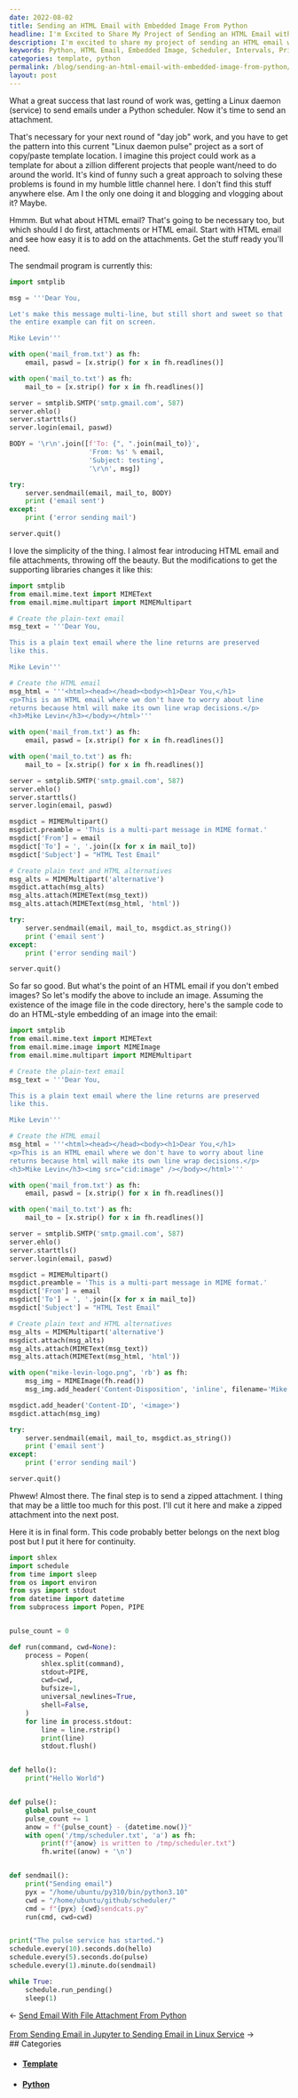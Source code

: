 ```yaml
---
date: 2022-08-02
title: Sending an HTML Email with Embedded Image From Python
headline: I'm Excited to Share My Project of Sending an HTML Email with an Embedded Image from Python!
description: I'm excited to share my project of sending an HTML email with an embedded image from Python. This code sets up a scheduler to run certain functions at set intervals, including printing 'Hello World' every 10 seconds, writing the pulse count and current date/time to a file every 5 seconds, and sending an email with an HTML attachment every minute. Come read more about my project and how it can be used as a template for other projects around the world.
keywords: Python, HTML Email, Embedded Image, Scheduler, Intervals, Printing, Pulse Count, Date/Time, File, Attachment, Template, Projects
categories: template, python
permalink: /blog/sending-an-html-email-with-embedded-image-from-python/
layout: post
---
```



What a great success that last round of work was, getting a Linux daemon
(service) to send emails under a Python scheduler. Now it's time to send an
attachment.

That's necessary for your next round of "day job" work, and you have to get the
pattern into this current "Linux daemon pulse" project as a sort of copy/paste
template location. I imagine this project could work as a template for about a
zillion different projects that people want/need to do around the world. It's
kind of funny such a great approach to solving these problems is found in my
humble little channel here. I don't find this stuff anywhere else. Am I the
only one doing it and blogging and vlogging about it? Maybe.

Hmmm. But what about HTML email? That's going to be necessary too, but which
should I do first, attachments or HTML email. Start with HTML email and see how
easy it is to add on the attachments. Get the stuff ready you'll need.

The sendmail program is currently this:

```python
import smtplib

msg = '''Dear You,

Let's make this message multi-line, but still short and sweet so that
the entire example can fit on screen.

Mike Levin'''

with open('mail_from.txt') as fh:
    email, paswd = [x.strip() for x in fh.readlines()]

with open('mail_to.txt') as fh:
    mail_to = [x.strip() for x in fh.readlines()]

server = smtplib.SMTP('smtp.gmail.com', 587)
server.ehlo()
server.starttls()
server.login(email, paswd)

BODY = '\r\n'.join([f'To: {", ".join(mail_to)}',
                    'From: %s' % email,
                    'Subject: testing',
                    '\r\n', msg])

try:
    server.sendmail(email, mail_to, BODY)
    print ('email sent')
except:
    print ('error sending mail')

server.quit()
```

I love the simplicity of the thing. I almost fear introducing HTML email and
file attachments, throwing off the beauty. But the modifications to get the
supporting libraries changes it like this:

```python
import smtplib
from email.mime.text import MIMEText
from email.mime.multipart import MIMEMultipart

# Create the plain-text email
msg_text = '''Dear You,

This is a plain text email where the line returns are preserved
like this.

Mike Levin'''

# Create the HTML email
msg_html = '''<html><head></head><body><h1>Dear You,</h1>
<p>This is an HTML email where we don't have to worry about line
returns because html will make its own line wrap decisions.</p>
<h3>Mike Levin</h3></body></html>'''

with open('mail_from.txt') as fh:
    email, paswd = [x.strip() for x in fh.readlines()]

with open('mail_to.txt') as fh:
    mail_to = [x.strip() for x in fh.readlines()]

server = smtplib.SMTP('smtp.gmail.com', 587)
server.ehlo()
server.starttls()
server.login(email, paswd)

msgdict = MIMEMultipart()
msgdict.preamble = 'This is a multi-part message in MIME format.'
msgdict['From'] = email
msgdict['To'] = ', '.join([x for x in mail_to])
msgdict['Subject'] = "HTML Test Email"

# Create plain text and HTML alternatives
msg_alts = MIMEMultipart('alternative')
msgdict.attach(msg_alts)
msg_alts.attach(MIMEText(msg_text))
msg_alts.attach(MIMEText(msg_html, 'html'))

try:
    server.sendmail(email, mail_to, msgdict.as_string())
    print ('email sent')
except:
    print ('error sending mail')

server.quit()
```

So far so good. But what's the point of an HTML email if you don't embed
images? So let's modify the above to include an image. Assuming the existence
of the image file in the code directory, here's the sample code to do an
HTML-style embedding of an image into the email:

```python
import smtplib
from email.mime.text import MIMEText
from email.mime.image import MIMEImage
from email.mime.multipart import MIMEMultipart

# Create the plain-text email
msg_text = '''Dear You,

This is a plain text email where the line returns are preserved
like this.

Mike Levin'''

# Create the HTML email
msg_html = '''<html><head></head><body><h1>Dear You,</h1>
<p>This is an HTML email where we don't have to worry about line
returns because html will make its own line wrap decisions.</p>
<h3>Mike Levin</h3><img src="cid:image" /></body></html>'''

with open('mail_from.txt') as fh:
    email, paswd = [x.strip() for x in fh.readlines()]

with open('mail_to.txt') as fh:
    mail_to = [x.strip() for x in fh.readlines()]

server = smtplib.SMTP('smtp.gmail.com', 587)
server.ehlo()
server.starttls()
server.login(email, paswd)

msgdict = MIMEMultipart()
msgdict.preamble = 'This is a multi-part message in MIME format.'
msgdict['From'] = email
msgdict['To'] = ', '.join([x for x in mail_to])
msgdict['Subject'] = "HTML Test Email"

# Create plain text and HTML alternatives
msg_alts = MIMEMultipart('alternative')
msgdict.attach(msg_alts)
msg_alts.attach(MIMEText(msg_text))
msg_alts.attach(MIMEText(msg_html, 'html'))

with open("mike-levin-logo.png", 'rb') as fh:
    msg_img = MIMEImage(fh.read())
    msg_img.add_header('Content-Disposition', 'inline', filename='Mike Levin')

msgdict.add_header('Content-ID', '<image>')
msgdict.attach(msg_img)

try:
    server.sendmail(email, mail_to, msgdict.as_string())
    print ('email sent')
except:
    print ('error sending mail')

server.quit()
```

Phwew! Almost there. The final step is to send a zipped attachment. I thing
that may be a little too much for this post. I'll cut it here and make a zipped
attachment into the next post.

Here it is in final form. This code probably better belongs on the next blog
post but I put it here for continuity.

```python
import shlex
import schedule
from time import sleep
from os import environ
from sys import stdout
from datetime import datetime
from subprocess import Popen, PIPE


pulse_count = 0

def run(command, cwd=None):
    process = Popen(
        shlex.split(command),
        stdout=PIPE,
        cwd=cwd,
        bufsize=1,
        universal_newlines=True,
        shell=False,
    )
    for line in process.stdout:
        line = line.rstrip()
        print(line)
        stdout.flush()


def hello():
    print("Hello World")


def pulse():
    global pulse_count
    pulse_count += 1
    anow = f"{pulse_count} - {datetime.now()}"
    with open('/tmp/scheduler.txt', 'a') as fh:
        print(f"{anow} is written to /tmp/scheduler.txt")
        fh.write((anow) + '\n')


def sendmail():
    print("Sending email")
    pyx = "/home/ubuntu/py310/bin/python3.10"
    cwd = "/home/ubuntu/github/scheduler/"
    cmd = f"{pyx} {cwd}sendcats.py"
    run(cmd, cwd=cwd)


print("The pulse service has started.")
schedule.every(10).seconds.do(hello)
schedule.every(5).seconds.do(pulse)
schedule.every(1).minute.do(sendmail)

while True:
    schedule.run_pending()
    sleep(1)
```


<div class="post-nav"><div class="post-nav-prev"><span class="arrow">&larr;&nbsp;</span><a href="/blog/send-email-with-file-attachment-from-python/">Send Email With File Attachment From Python</a></div> &nbsp; <div class="post-nav-next"><a href="/blog/from-sending-email-in-jupyter-to-sending-email-in-linux-service/">From Sending Email in Jupyter to Sending Email in Linux Service</a><span class="arrow">&nbsp;&rarr;</span></div></div>
## Categories

<ul>
<li><h4><a href='/template/'>Template</a></h4></li>
<li><h4><a href='/python/'>Python</a></h4></li></ul>